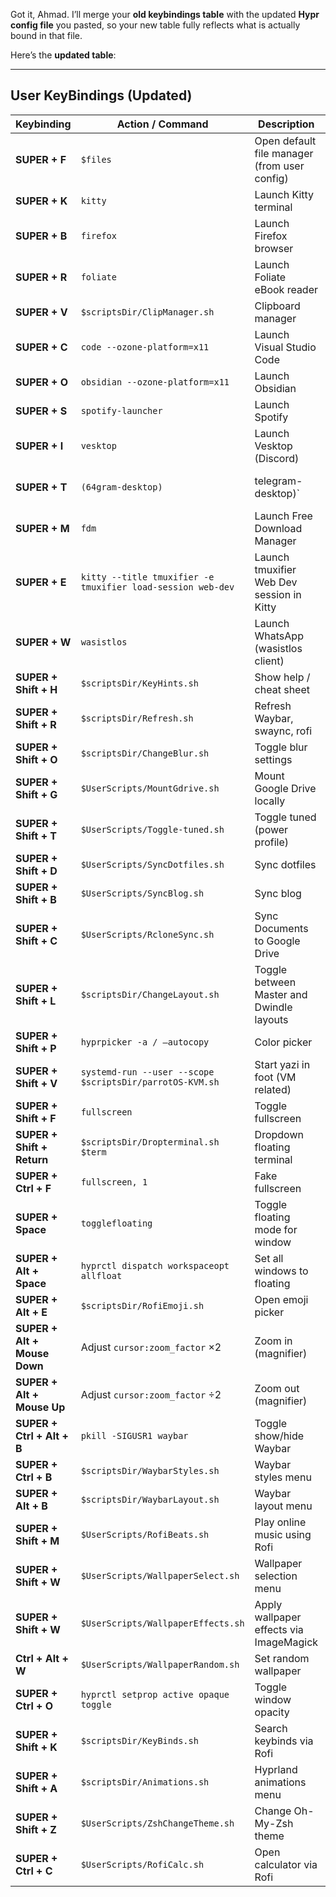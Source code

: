 Got it, Ahmad. I’ll merge your **old keybindings table** with the updated **Hypr config file** you pasted, so your new table fully reflects what is actually bound in that file.

Here’s the **updated table**:

---

## User KeyBindings (Updated)

| Keybinding                   | Action / Command                                            | Description                                  |                        |     |
| ---------------------------- | ----------------------------------------------------------- | -------------------------------------------- | ---------------------- | --- |
| **SUPER + F**                | `$files`                                                    | Open default file manager (from user config) |                        |     |
| **SUPER + K**                | `kitty`                                                     | Launch Kitty terminal                        |                        |     |
| **SUPER + B**                | `firefox`                                                   | Launch Firefox browser                       |                        |     |
| **SUPER + R**                | `foliate`                                                   | Launch Foliate eBook reader                  |                        |     |
| **SUPER + V**                | `$scriptsDir/ClipManager.sh`                                | Clipboard manager                            |                        |     |
| **SUPER + C**                | `code --ozone-platform=x11`                                 | Launch Visual Studio Code                    |                        |     |
| **SUPER + O**                | `obsidian --ozone-platform=x11`                             | Launch Obsidian                              |                        |     |
| **SUPER + S**                | `spotify-launcher`                                          | Launch Spotify                               |                        |     |
| **SUPER + I**                | `vesktop`                                                   | Launch Vesktop (Discord)                     |                        |     |
| **SUPER + T**                | `(64gram-desktop)`                                          | telegram-desktop)\`                          | Launch Telegram client |     |
| **SUPER + M**                | `fdm`                                                       | Launch Free Download Manager                 |                        |     |
| **SUPER + E**                | `kitty --title tmuxifier -e tmuxifier load-session web-dev` | Launch tmuxifier Web Dev session in Kitty    |                        |     |
| **SUPER + W**                | `wasistlos`                                                 | Launch WhatsApp (wasistlos client)           |                        |     |
| **SUPER + Shift + H**        | `$scriptsDir/KeyHints.sh`                                   | Show help / cheat sheet                      |                        |     |
| **SUPER + Shift + R**        | `$scriptsDir/Refresh.sh`                                    | Refresh Waybar, swaync, rofi                 |                        |     |
| **SUPER + Shift + O**        | `$scriptsDir/ChangeBlur.sh`                                 | Toggle blur settings                         |                        |     |
| **SUPER + Shift + G**        | `$UserScripts/MountGdrive.sh`                               | Mount Google Drive locally                   |                        |     |
| **SUPER + Shift + T**        | `$UserScripts/Toggle-tuned.sh`                              | Toggle tuned (power profile)                 |                        |     |
| **SUPER + Shift + D**        | `$UserScripts/SyncDotfiles.sh`                              | Sync dotfiles                                |                        |     |
| **SUPER + Shift + B**        | `$UserScripts/SyncBlog.sh`                                  | Sync blog                                    |                        |     |
| **SUPER + Shift + C**        | `$UserScripts/RcloneSync.sh`                                | Sync Documents to Google Drive               |                        |     |
| **SUPER + Shift + L**        | `$scriptsDir/ChangeLayout.sh`                               | Toggle between Master and Dwindle layouts    |                        |     |
| **SUPER + Shift + P**        | `hyprpicker -a / –autocopy`                                 | Color picker                                 |                        |     |
| **SUPER + Shift + V**        | `systemd-run --user --scope $scriptsDir/parrotOS-KVM.sh`    | Start yazi in foot (VM related)              |                        |     |
| **SUPER + Shift + F**        | `fullscreen`                                                | Toggle fullscreen                            |                        |     |
| **SUPER + Shift + Return**   | `$scriptsDir/Dropterminal.sh $term`                         | Dropdown floating terminal                   |                        |     |
| **SUPER + Ctrl + F**         | `fullscreen, 1`                                             | Fake fullscreen                              |                        |     |
| **SUPER + Space**            | `togglefloating`                                            | Toggle floating mode for window              |                        |     |
| **SUPER + Alt + Space**      | `hyprctl dispatch workspaceopt allfloat`                    | Set all windows to floating                  |                        |     |
| **SUPER + Alt + E**          | `$scriptsDir/RofiEmoji.sh`                                  | Open emoji picker                            |                        |     |
| **SUPER + Alt + Mouse Down** | Adjust `cursor:zoom_factor` ×2                              | Zoom in (magnifier)                          |                        |     |
| **SUPER + Alt + Mouse Up**   | Adjust `cursor:zoom_factor` ÷2                              | Zoom out (magnifier)                         |                        |     |
| **SUPER + Ctrl + Alt + B**   | `pkill -SIGUSR1 waybar`                                     | Toggle show/hide Waybar                      |                        |     |
| **SUPER + Ctrl + B**         | `$scriptsDir/WaybarStyles.sh`                               | Waybar styles menu                           |                        |     |
| **SUPER + Alt + B**          | `$scriptsDir/WaybarLayout.sh`                               | Waybar layout menu                           |                        |     |
| **SUPER + Shift + M**        | `$UserScripts/RofiBeats.sh`                                 | Play online music using Rofi                 |                        |     |
| **SUPER + Shift + W**        | `$UserScripts/WallpaperSelect.sh`                           | Wallpaper selection menu                     |                        |     |
| **SUPER + Shift + W**        | `$UserScripts/WallpaperEffects.sh`                          | Apply wallpaper effects via ImageMagick      |                        |     |
| **Ctrl + Alt + W**           | `$UserScripts/WallpaperRandom.sh`                           | Set random wallpaper                         |                        |     |
| **SUPER + Ctrl + O**         | `hyprctl setprop active opaque toggle`                      | Toggle window opacity                        |                        |     |
| **SUPER + Shift + K**        | `$scriptsDir/KeyBinds.sh`                                   | Search keybinds via Rofi                     |                        |     |
| **SUPER + Shift + A**        | `$scriptsDir/Animations.sh`                                 | Hyprland animations menu                     |                        |     |
| **SUPER + Shift + Z**        | `$UserScripts/ZshChangeTheme.sh`                            | Change Oh-My-Zsh theme                       |                        |     |
| **SUPER + Ctrl + C**         | `$UserScripts/RofiCalc.sh`                                  | Open calculator via Rofi                     |                        |     |
